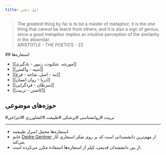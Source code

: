 ```yaml
---
title: اول دفتر
---
```

<blockquote class="english-blockquote">The greatest thing by far is to be a master of metaphor; it is the one thing that cannot be learnt from others; and it is also a sign of genius, since a good metaphor implies an intuitive perception of the similarity in the dissimilar.<footer class="english-footer">ARISTOTLE - THE POETICS - 22</footer></blockquote>
## استعاره‌ها

- [[مورچه، عنکبوت، زنبور - یادگیری]]
- [[تنبیه - واکسن]]
- [[تنه - اصل، شاخه - فرع]]
- [[دریا - روان انسان]]
- [[سرطان - فردگرایی]]
- [[کاشتن - تربیت]]

## حوزه‌های موضوعی

#تربیت  #روانشناسی #پزشکی #طبیعت #کشاورزی #انتزاعی 

---

- استعاره‌ها محمل اسرار طبیعتند.
- خانم [Dedre Gentner](https://en.wikipedia.org/wiki/Dedre_Gentner) از مهم‌ترین دانشمندانی است که بر روی تفکر استعاری کار می‌کند.
- از بین دانشمندان قدیمی، کپلر از استعاره‌ها استفادهٔ مکرر می‌کرده است.